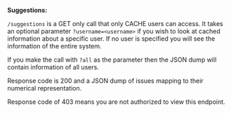 **Suggestions:**

`/suggestions` is a GET only call that only CACHE users can access.
It takes an optional parameter `?username=<username>` if you wish to look at cached information about a specific user. 
If no user is specified you will see the information of the entire system.

If you make the call with `?all` as the parameter then the JSON dump will contain information of all users.

Response code is 200 and a JSON dump of issues mapping to their numerical representation. 

Response code of 403 means you are not authorized to view this endpoint.